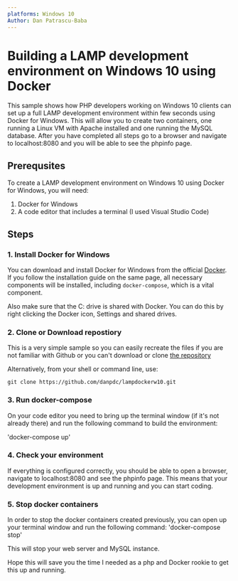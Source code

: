 ```yaml
---
platforms: Windows 10
Author: Dan Patrascu-Baba
---
```

# Building a LAMP development environment on Windows 10 using Docker

This sample shows how PHP developers working on Windows 10 clients can set up a full LAMP development environment within few seconds using Docker for Windows. This will allow you to create two containers, one running a Linux VM with Apache installed and one running the MySQL database. After you have completed all steps go to a browser and navigate to localhost:8080 and you will be able to see the phpinfo page.  

## Prerequsites
To create a LAMP development environment on Windows 10 using Docker for Windows, you will need: 
1. Docker for Windows
2. A code editor that includes a terminal (I used Visual Studio Code)

## Steps
### 1. Install Docker for Windows

You can download and install Docker for Windows from the official [Docker](https://docs.docker.com/docker-for-windows/install/#download-docker-for-windows). If you follow the installation guide on the same page, all necessary components will be installed, including `docker-compose`, which is a vital component. 

Also make sure that the C: drive is shared with Docker. You can do this by right clicking the Docker icon, Settings and shared drives.

### 2. Clone or Download repostiory
This is a very simple sample so you can easily recreate the files if you are not familiar with Github or you can't download or clone [the repository](https://github.com/danpdc/lampdockerw10)

Alternatively, from your shell or command line, use:

`git clone https://github.com/danpdc/lampdockerw10.git`

### 3. Run docker-compose
On your code editor you need to bring up the terminal window (if it's not already there) and run the following command to build the environment:

'docker-compose up'
### 4. Check your environment
If everything is configured correctly, you should be able to open a browser, navigate to localhost:8080 and see the phpinfo page. This means that your development environment is up and running and you can start coding. 

### 5. Stop docker containers
In order to stop the docker containers created previously, you can open up your terminal window and run the following command: 
'docker-compose stop'

This will stop your web server and MySQL instance. 

Hope this will save you the time I needed as a php and Docker rookie to get this up and running. 
